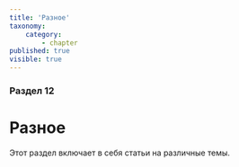 ```yaml
---
title: 'Разное'
taxonomy:
    category:
        - chapter
published: true
visible: true
---
```


### Раздел 12

# Разное

Этот раздел включает в себя статьи на различные темы.
